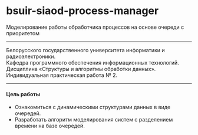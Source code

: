 # bsuir-siaod-process-manager
Моделирование работы обработчика процессов на основе очереди с приоритетом

***

Белорусского государственного университета информатики и радиоэлектроники.<br />
Кафедра программного обеспечения информационных технологий.<br />
Дисциплина «Структуры и алгоритмы обработки данных».<br />
Индивидуальная практическая работа № 2.<br />

***

#### Цель работы
+ Ознакомиться с динамическими структурами данных в виде очередей. 
+ Разработать алгоритм моделирования систем с разделением времени на базе очередей.
